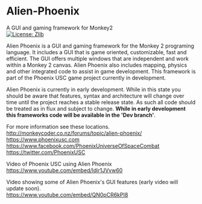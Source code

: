 # Alien-Phoenix
A GUI and gaming framework for Monkey2<br>
[![License: Zlib](https://img.shields.io/badge/License-Zlib-lightgrey.svg)](https://opensource.org/licenses/Zlib)

Alien Phoenix is a GUI and gaming framework for the Monkey 2 programing language. It includes a GUI that is game oriented, customizable, fast and efficient. The GUI offers multiple windows that are independent and work within a Monkey 2 canvas. Alien Phoenix also includes mapping, physics and other integrated code to assist in game development. This framework is part of the Phoenix USC game project currently in development.

Alien Phoenix is currently in early development. While in this state you should be aware that features, syntax and architecture will change over time until the project reaches a stable release state. As such all code should be treated as in flux and subject to change. <b>While in early development this frameworks code will be available in the 'Dev branch'</b>.

For more information see these locations.<br>
http://monkeycoder.co.nz/forums/topic/alien-phoenix/<br>
https://www.phoenixusc.com<br>
https://www.facebook.com/PhoenixUniverseOfSpaceCombat<br>
https://twitter.com/PhoenixUSC<br>

Video of Phoenix USC using Alien Phoenix<br>
https://www.youtube.com/embed/Idjr1JVvw60

Video showing some of Alien Phoenix's GUI features (early video will update soon).<br>
https://www.youtube.com/embed/QN0pCR6kPI8
